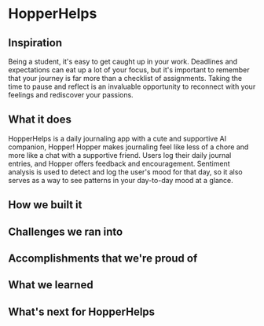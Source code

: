 # HopperHelps

## Inspiration
Being a student, it's easy to get caught up in your work. Deadlines and expectations can eat up a lot of your focus, but it's important to remember that your journey is far more than a checklist of assignments. Taking the time to pause and reflect is an invaluable opportunity to reconnect with your feelings and rediscover your passions.

## What it does
HopperHelps is a daily journaling app with a cute and supportive AI companion, Hopper!
Hopper makes journaling feel like less of a chore and more like a chat with a supportive friend.
Users log their daily journal entries, and Hopper offers feedback and encouragement. Sentiment analysis is used to detect and log the user's mood for that day, so it also serves as a way to see patterns in your day-to-day mood at a glance.

## How we built it

## Challenges we ran into

## Accomplishments that we're proud of

## What we learned

## What's next for HopperHelps
